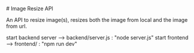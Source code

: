 # Image Resize API

An API to resize image(s), resizes both the image from local and the image from url.

start backend server --> backend/server.js : "node server.js"
start frontend --> frontend/ : "npm run dev"
